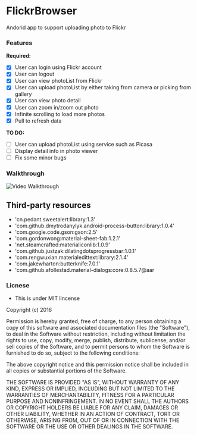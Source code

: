 # FlickrBrowser
Andorid app to support uploading photo to Flickr

### Features
**Required:** 

 * [x] User can login using Flickr account
 * [x] User can logout
 * [x] User can view photoList from Flickr
 * [x] User can upload photoList by either taking from camera or picking from gallery
 * [x] User can view photo detail
 * [x] User can zoom in/zoom out photo
 * [x] Infinite scrolling to load more photos
 * [x] Pull to refresh data

**TO DO:**
* [ ] User can upload photoList using service such as Picasa
* [ ] Display detail info in photo viewer
* [ ] Fix some minor bugs

### Walkthrough
![Video Walkthrough]()

Third-party resources
---------
*   'cn.pedant.sweetalert:library:1.3'
*   'com.github.dmytrodanylyk.android-process-button:library:1.0.4'
*   'com.google.code.gson:gson:2.5'
*   'com.gordonwong:material-sheet-fab:1.2.1'
*   'net.steamcrafted:materialiconlib:1.0.9'
*   'com.github.justzak:dilatingdotsprogressbar:1.0.1'
*   'com.rengwuxian.materialedittext:library:2.1.4'
*   'com.jakewharton:butterknife:7.0.1'
*   'com.github.afollestad.material-dialogs:core:0.8.5.7@aar

### Licnese
* This is under MIT lincense

Copyright (c) 2016

Permission is hereby granted, free of charge, to any person obtaining a copy
of this software and associated documentation files (the "Software"), to deal
in the Software without restriction, including without limitation the rights
to use, copy, modify, merge, publish, distribute, sublicense, and/or sell
copies of the Software, and to permit persons to whom the Software is
furnished to do so, subject to the following conditions:

The above copyright notice and this permission notice shall be included in all
copies or substantial portions of the Software.

THE SOFTWARE IS PROVIDED "AS IS", WITHOUT WARRANTY OF ANY KIND, EXPRESS OR
IMPLIED, INCLUDING BUT NOT LIMITED TO THE WARRANTIES OF MERCHANTABILITY,
FITNESS FOR A PARTICULAR PURPOSE AND NONINFRINGEMENT. IN NO EVENT SHALL THE
AUTHORS OR COPYRIGHT HOLDERS BE LIABLE FOR ANY CLAIM, DAMAGES OR OTHER
LIABILITY, WHETHER IN AN ACTION OF CONTRACT, TORT OR OTHERWISE, ARISING FROM,
OUT OF OR IN CONNECTION WITH THE SOFTWARE OR THE USE OR OTHER DEALINGS IN THE
SOFTWARE.
